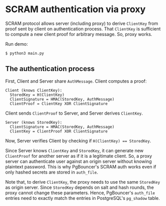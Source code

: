 # SCRAM authentication via proxy

SCRAM protocol allows server (including proxy) to derive `ClientKey` from proof
sent by client on authentication process. That `ClientKey` is sufficient to
compute a new client proof for arbitrary message. So, proxy works.

Run demo:

```console
$ python3 main.py
```

## The authentication process

First, Client and Server share `AuthMessage`. Client computes a proof:

```
Client (knows ClientKey):
  StoredKey = H(ClientKey)
  ClientSignature = HMAC(StoredKey, AuthMessage)
  ClientProof = ClientKey XOR ClientSignature
```

Client sends `ClientProof` to Server, and Server derives `ClientKey`.

```
Server (knows StoredKey):
  ClientSignature = HMAC(StoredKey, AuthMessage)
  ClientKey = ClientProof XOR ClientSignature
```

Now, Server verifies Client by checking if `H(ClientKey) == StoredKey`.

Since Server knows `ClientKey` and `StoredKey`, it can generate new `ClientProof`
for another server as if it is a legitimate client. So, a proxy server can
authenticate user against an origin server without knowing plaintext password.
This is why PgBouncer's SCRAM auth works even if only hashed secrets are stored
in `auth_file`.

Note that, to derive `ClientKey`, the proxy needs to use the same `StoredKey`
as origin server. Since `StoredKey` depends on salt and hash rounds, the proxy
cannot change these parameters. Hence, PgBouncer's `auth_file` entries need to
exactly match the entries in PostgreSQL's `pg_shadow` table.
